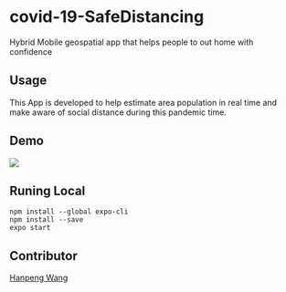 # covid-19-SafeDistancing

Hybrid Mobile geospatial app that helps people to out home with confidence

## Usage

This App is developed to help estimate area population in real time and make aware of social distance during this pandemic time.

## Demo

![](assets/app-demo.gif)

## Runing Local

```console
npm install --global expo-cli
npm install --save
expo start
```

## Contributor

[Hanpeng Wang](https://github.com/whpskg)

